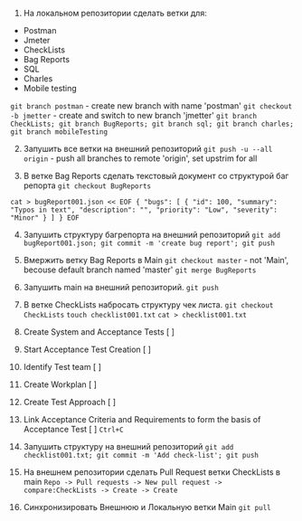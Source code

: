 1. На локальном репозитории сделать ветки для:
- Postman
- Jmeter
- CheckLists
- Bag Reports
- SQL
- Charles
- Mobile testing

`git branch postman` - create new branch with name 'postman'
`git checkout -b jmetter` - create and switch to new branch 'jmetter'
`git branch CheckLists; git branch BugReports; git branch sql; git branch charles; git branch mobileTesting`

2. Запушить все ветки на внешний репозиторий
`git push -u --all origin` - push all branches to remote 'origin', set upstrim for all

3. В ветке Bag Reports сделать текстовый документ со структурой баг репорта
`git checkout BugReports`

`cat > bugReport001.json << EOF
{
  "bugs": [
    {
      "id": 100,
      "summary": "Typos in text",
      "description": "",
      "priority": "Low",
      "severity": "Minor"
    }
  ]
}
EOF`

4. Запушить структуру багрепорта на внешний репозиторий
`git add bugReport001.json; git commit -m 'create bug report'; git push`

5. Вмержить ветку Bag Reports в Main
`git checkout master` - not 'Main', becouse default branch named 'master'
`git merge BugReports`

6. Запушить main на внешний репозиторий.
`git push`

7. В ветке CheckLists набросать структуру чек листа.
`git checkout CheckLists`
`touch checklist001.txt`
`cat > checklist001.txt`
1. Create System and Acceptance Tests [ ]
2. Start Acceptance Test Creation [ ]
3. Identify Test team [ ]
4. Create Workplan [ ]
5. Create Test Approach [ ]
6. Link Acceptance Criteria and Requirements to form the basis of Acceptance Test [ ]
`Ctrl+C`

8. Запушить структуру на внешний репозиторий
`git add checklist001.txt; git commit -m 'Add check-list'; git push`

9. На внешнем репозитории сделать Pull Request ветки CheckLists в main
`Repo -> Pull requests -> New pull request -> compare:CheckLists -> Create -> Create`

10. Синхронизировать Внешнюю и Локальную ветки Main
`git pull`